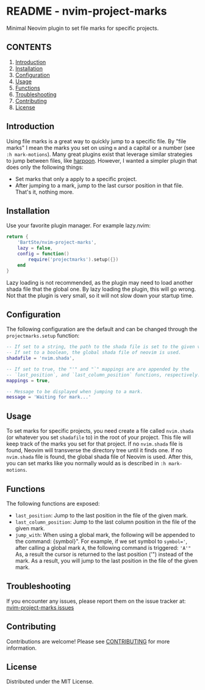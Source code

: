 # README - nvim-project-marks

Minimal Neovim plugin to set file marks for specific projects.

## CONTENTS

1. [Introduction](#introduction)
2. [Installation](#installation)
3. [Configuration](#configuration)
4. [Usage](#usage)
5. [Functions](#functions)
6. [Troubleshooting](#troubleshooting)
7. [Contributing](#contributing)
8. [License](#license)

## Introduction

Using file marks is a great way to quickly jump to a specific file. By "file
marks" I mean the marks you set on using `m` and a capital or a number (see `:h
mark-motions`). Many great plugins exist that leverage similar strategies to
jump between files, like [harpoon](https://github.com/ThePrimeagen/harpoon).
However, I wanted a simpler plugin that does only the following things:

- Set marks that only a apply to a specific project.
- After jumping to a mark, jump to the last cursor position in that file.
  That's it, nothing more.

## Installation

Use your favorite plugin manager. For example lazy.nvim:

```lua
return {
    'BartSte/nvim-project-marks',
    lazy = false,
    config = function()
        require('projectmarks').setup({})
    end
}
```

Lazy loading is not recommended, as the plugin may need to load another shada
file that the global one. By lazy loading the plugin, this will go wrong. Not
that the plugin is very small, so it will not slow down your startup time.

## Configuration

The following configuration are the default and can be changed through the
`projectmarks.setup` function:

```lua
-- If set to a string, the path to the shada file is set to the given value.
-- If set to a boolean, the global shada file of neovim is used.
shadafile = 'nvim.shada',

-- If set to true, the "'" and "`" mappings are are appended by the
-- `last_position`, and `last_column_position` functions, respectively.
mappings = true,

-- Message to be displayed when jumping to a mark.
message = 'Waiting for mark...'
```

## Usage

To set marks for specific projects, you need create a file called `nvim.shada`
(or whatever you set `shadafile` to) in the root of your project. This file
will keep track of the marks you set for that project. If no `nvim.shada` file
is found, Neovim will transverse the directory tree until it finds one. If no
`nvim.shada` file is found, the global shada file of Neovim is used. After
this, you can set marks like you normally would as is described in `:h
mark-motions`.

## Functions

The following functions are exposed:

- `last_position`: Jump to the last position in the file of the given mark.
- `last_column_position`: Jump to the last column position in the file of the
  given mark.
- `jump_with`: When using a global mark, the following will be appended to the
  command: {symbol}". For example, if we set symbol to `symbol='`, after calling
  a global mark `A`, the following command is triggered: `'A'"` As, a result the
  cursor is returned to the last position ('") instead of the mark. As a result,
  you will jump to the last position in the file of the given mark.

## Troubleshooting

If you encounter any issues, please report them on the issue tracker at:
[nvim-project-marks issues](https://github.com/BartSte/nvim-project-marks/issues)

## Contributing

Contributions are welcome! Please see [CONTRIBUTING](./CONTRIBUTING.md) for
more information.

## License

Distributed under the MIT License.
